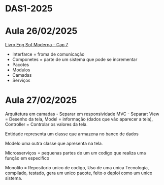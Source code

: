 # DAS1-2025

# Aula 26/02/2025 
[Livro Eng Sof Moderna - Cap 7](https://engsoftmoderna.info/cap7.html)
- Interfarce = froma de comunicação
- Componetes = parte de um sistema que pode se incrementar 
- Pacotes
- Modulos 
- Camadas
- Serviços 

# Aula 27/02/2025
Arquitetura em camadas - Separar em responsividade
MVC - Separar: View = Desenho da tela, Model = informação (dados que vão aparecer  a tela), Controller = Controlar os valores da tela.

Entidade representa um classe que armazena no banco de dados

Modelo uma outra classe que apresenta na tela.

Microsserviços = pequenas partes de um um codigo que realiza uma função em especifico 

Monolito = Repositorio unico de codigo, Uso de uma unica Tecnologia, compilado, testado, gera um unico pacote, feito o deploi como um unico sistema.
